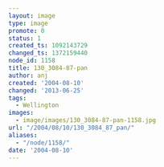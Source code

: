 ```yaml
---
layout: image
type: image
promote: 0
status: 1
created_ts: 1092143729
changed_ts: 1372159440
node_id: 1158
title: 130_3084-87-pan
author: anj
created: '2004-08-10'
changed: '2013-06-25'
tags:
  - Wellington
images:
  - image/images/130_3084-87-pan-1158.jpg
url: "/2004/08/10/130_3084_87_pan/"
aliases:
  - "/node/1158/"
date: '2004-08-10'
---
```


